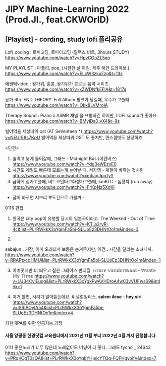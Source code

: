 # JIPY Machine-Learning 2022 (Prod.JI., feat.CKWOrlD)

## [Playlist] - cording, study lofi 플리공유

Lofi_coding : 로피코딩, 로파이코딩 (릴랙스 비트, 3hours STUDY)
https://www.youtube.com/watch?v=HpvCOoZL5qo 

MY PLAYLIST : 마플리, pop, (시원한 날 아침. 제주 해안 드라이브.)
https://www.youtube.com/watch?v=ELcW3zkuEzg&t=13s

에쎈띡video : 왕가위, 홍콩, 왕가위가 흐르는 음악 시리즈. 
https://www.youtube.com/watch?v=xZWDNfkEFlA&t=1817s

윤하 6th 'END THEORY' Full Album 
핑크가 당길때, 우주가 고플때
https://www.youtube.com/watch?v=Qkk8LVMroIA

Therapy Sound : Piano x ASMR 채널 을 표방하긴 하지만, LOFi sound가 좋아요.
https://www.youtube.com/watch?v=BMyjDa0_vX4&t=9s

빌어먹을 세상따위 ost (AT SeVenteen *)
https://www.youtube.com/watch?v=NEUrE8s7KpU
빌어먹을 세상따위 OST 도 좋지만, 퀸스겜빗도 상당하죠.

<단편>
1. 술먹고 늦게 들어갈때, 그래쓰 - Midnight Bus (야간버스)
https://www.youtube.com/watch?v=Ydg3eWEzxE0
2. 시간도 계절도 빠른데 모르는게 늘어날 때, 서자영 - 계절이 바뀌는 것처럼
https://www.youtube.com/watch?v=mtiagJppTyY
3. 급하게 집가고플때, 비트코인타고화성가고플때, IanBTC - 돔황챠 (run away)
https://www.youtube.com/watch?v=FrKpNz5XnKI

- 달이 바뀌면 지브리 부도칸으로 가볼까 -

0116 편집.

1. 원곡은 city pop이 유행할 당시의 일본곡이라고. 
The Weeknd - Out of Time
https://www.youtube.com/watch?v=KT_a2rvR-4c&list=PLrRWkkX3oYgmFa5bi-SLUoEz3DHNtOo1m&index=3

2. 
sebajun . 거장, 이미 오래되서 보통은 숨겨두지만, 이건.. 시간을 달리는 소녀니까. 
https://www.youtube.com/watch?v=RRAPtxcdHMU&list=PLrRWkkX3oYgmFa5bi-SLUoEz3DHNtOo1m&index=1

3. 이미떳지만 더 띄우고 싶은 그레이스 반더월. 
𝔾𝕣𝕒𝕔𝕖 𝕍𝕒𝕟𝕕𝕖𝕣𝕎𝕒𝕒𝕝 - 𝕎𝕒𝕤𝕥𝕖 𝕄𝕪 𝕋𝕚𝕞𝕖
https://www.youtube.com/watch?v=UJ34CvlEuog&list=PLrRWkkX3oYgkPwAVHDroA4w03vVUFws69&index=1

4. 이거 틀면, 시리가 알아듣는데요. # 샐럼일리스.
𝐬𝐚𝐥𝐞𝐦 𝐢𝐥𝐞𝐬𝐞 - 𝐡𝐞𝐲 𝐬𝐢𝐫𝐢
https://www.youtube.com/watch?v=lSRIAOyIA54&list=PLrRWkkX3oYgmFa5bi-SLUoEz3DHNtOo1m&index=4




지원 RPA를 위한 인공지능 과정

#### 서울 양평동 한경닷컴 교육센터에서 2021년 11월 부터 2022년 4월 까지 진행합니다.

0111 좋은노래가 너무 많은데 노래없이도 버닝이 더 좋다. 그래도 tycho _ 24643 
https://www.youtube.com/watch?v=PRqKCgT0sQA&list=PLrRWkkX3oYgkYHjeicYTQg-FQFHgyoifv&index=7
